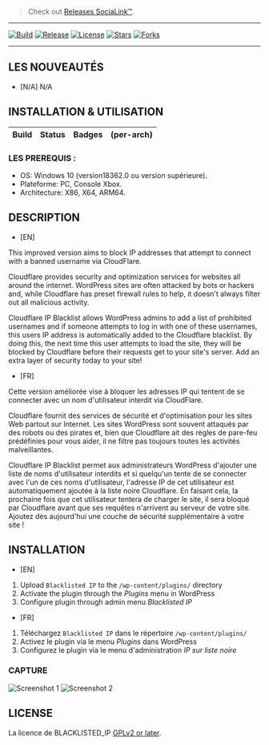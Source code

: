 > Check out <a href="https://github.com/SIDL-C0R0RATI0N/SociaLink/releases"> Releases SociaLink™</a>.

***
[![Build](https://img.shields.io/github/package-json/v/SIDL-C0R0RATI0N/SociaLink?style=social)](https://github.com/SIDL-C0R0RATI0N/SociaLink)
[![Release](https://img.shields.io/github/v/release/SIDL-C0R0RATI0N/SociaLink?include_prereleases&sort=date&style=social)](https://github.com/SIDL-C0R0RATI0N/SociaLink/releases)
[![License](https://img.shields.io/github/license/SIDL-C0R0RATI0N/SociaLink?style=social)](LICENSE.md)
[![Stars](https://img.shields.io/github/stars/SIDL-C0R0RATI0N/SociaLink?style=social)](https://github.com/SIDL-C0R0RATI0N/SociaLink/stargazers)
[![Forks](https://img.shields.io/github/forks/SIDL-C0R0RATI0N/SociaLink?style=social)](https://github.com/SIDL-C0R0RATI0N/SociaLink/network/members)
***

## LES NOUVEAUTÉS

- [N/A] N/A

## INSTALLATION & UTILISATION
| Build | Status | Badges | (per-arch) |
|:-:|:-:|:-:|:-:|
  ### LES PREREQUIS :
  * OS: Windows 10 (version18362.0 ou version supérieure).
  * Plateforme: PC, Console Xbox.
  * Architecture: X86, X64, ARM64.

## DESCRIPTION

- [EN] 

This improved version aims to block IP addresses that attempt to connect with a banned username via CloudFlare.

Cloudflare provides security and optimization services for websites all around the internet. WordPress sites are often attacked by bots or hackers and, while Cloudflare has preset firewall rules to help, it doesn't always filter out all malicious activity.

Cloudflare IP Blacklist allows WordPress admins to add a list of prohibited usernames and if someone attempts to log in with one of these usernames, this users IP address is automatically added to the Cloudflare blacklist. By doing this, the next time this user attempts to load the site, they will be blocked by Cloudflare before their requests get to your site's server. Add an extra layer of security today to your site!

- [FR] 

Cette version améliorée vise à bloquer les adresses IP qui tentent de se connecter avec un nom d'utilisateur interdit via CloudFlare.

Cloudflare fournit des services de sécurité et d'optimisation pour les sites Web partout sur Internet. Les sites WordPress sont souvent attaqués par des robots ou des pirates et, bien que Cloudflare ait des règles de pare-feu prédéfinies pour vous aider, il ne filtre pas toujours toutes les activités malveillantes.

Cloudflare IP Blacklist permet aux administrateurs WordPress d'ajouter une liste de noms d'utilisateur interdits et si quelqu'un tente de se connecter avec l'un de ces noms d'utilisateur, l'adresse IP de cet utilisateur est automatiquement ajoutée à la liste noire Cloudflare. En faisant cela, la prochaine fois que cet utilisateur tentera de charger le site, il sera bloqué par Cloudflare avant que ses requêtes n'arrivent au serveur de votre site. Ajoutez dès aujourd'hui une couche de sécurité supplémentaire à votre site !

## INSTALLATION

- [EN]

1. Upload `Blacklisted IP` to the `/wp-content/plugins/` directory
2. Activate the plugin through the _Plugins_ menu in WordPress
3. Configure plugin through admin menu _Blacklisted IP_

- [FR]

1. Téléchargez `Blacklisted IP` dans le répertoire `/wp-content/plugins/`
2. Activez le plugin via le menu _Plugins_ dans WordPress
3. Configurez le plugin via le menu d'administration _IP sur liste noire_

### CAPTURE

  ![Screenshot 1](https://github.com/SIDL-C0R0RATI0N/BLACKLISTED_IP/blob/main/v4.0.0.0-stable/1.png)
  ![Screenshot 2](https://github.com/SIDL-C0R0RATI0N/BLACKLISTED_IP/blob/main/v4.0.0.0-stable/2.png)

## LICENSE

La licence de BLACKLISTED_IP [GPLv2 or later](http://www.gnu.org/licenses/gpl-2.0.html).
